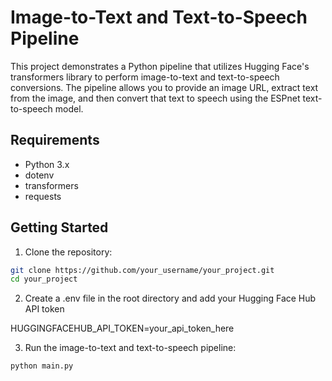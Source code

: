 # Image-to-Text and Text-to-Speech Pipeline

This project demonstrates a Python pipeline that utilizes Hugging Face's transformers library to perform image-to-text and text-to-speech conversions. The pipeline allows you to provide an image URL, extract text from the image, and then convert that text to speech using the ESPnet text-to-speech model. 

## Requirements

- Python 3.x
- dotenv
- transformers
- requests

## Getting Started

1. Clone the repository:

```bash
git clone https://github.com/your_username/your_project.git
cd your_project
````
2. Create a .env file in the root directory and add your Hugging Face Hub API token

HUGGINGFACEHUB_API_TOKEN=your_api_token_here

3. Run the image-to-text and text-to-speech pipeline:
```bash 
python main.py
```


